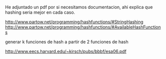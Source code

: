 He adjuntado un pdf por si necesitamos documentacion, ahi explica que hashing seria mejor en cada caso.

http://www.partow.net/programming/hashfunctions/#StringHashing
http://www.partow.net/programming/hashfunctions/#AvailableHashFunctions


generar k funciones de hash a partir de 2 funciones de hash

http://www.eecs.harvard.edu/~kirsch/pubs/bbbf/esa06.pdf

